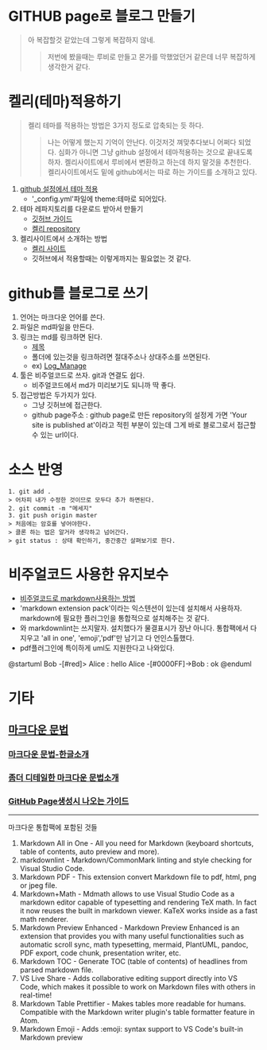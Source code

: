 # GITHUB page로 블로그 만들기 
> 아 복잡할것 같았는데 그렇게 복잡하지 않네.
>> 저번에 봤을때는 루비로 만들고 몬가를 막했었던거 같은데 너무 복잡하게 생각한거 같다.

# 켈리(테마)적용하기
>켈리 테마를 적용하는 방법은 3가지 정도로 압축되는 듯 하다.
>> 나는 어떻게 했는지 기억이 안난다. 이것저것 껴맞추다보니 어쩌다 되었다.
>> 심화가 아니면 그냥 github 설정에서 테마적용하는 것으로 끝내도록하자. 
>> 켈리사이트에서 루비에서 변환하고 하는데 하지 말것을 추천한다. 
>> 켈리사이트에서도 밑에 github에서는 따로 하는 가이드를 소개하고 있다.
1. [github 설정에서 테마 적용](https://help.github.com/en/articles/adding-a-jekyll-theme-to-your-github-pages-site-with-the-jekyll-theme-chooser)
    - '_config.yml'파일에 theme:테마로 되어있다.
2. 테마 레파지토리를 다운로드 받아서 만들기
    - [깃허브 가이드](https://pages.github.com/)
    - [켈리 repository](https://github.com/topics/jekyll-theme)
3. 켈리사이트에서 소개하는 방법    
    - [켈리 사이트](https://jekyllrb.com/)
    - 깃허브에서 적용할때는 이렇게까지는 필요없는 것 같다.

# github를 블로그로 쓰기
1. 언어는 마크다운 언어를 쓴다.
2. 파일은 md파일을 만든다.
3. 링크는 md를 링크하면 된다. 
    - [제목](url) 
    - 폴더에 있는것을 링크하려면 절대주소나 상대주소를 쓰면된다.
    - ex) [Log_Manage](./study/log_manage.md)
4. 툴은 비주얼코드로 쓰자. git과 연결도 쉽다.
    - 비주얼코드에서 md가 미리보기도 되니까 딱 좋다.
5. 접근방법은 두가지가 있다.
    - 그냥 깃허브에 접근한다.
    - github page주소 : github page로 만든 repository의 설정게 가면 'Your site is published at'이라고 적힌 부분이 있는데 그게 바로 블로그로서 접근할수 있는 url이다.

# 소스 반영
```
1. git add .
> 어차피 내가 수정한 것이므로 모두다 추가 하면된다.
2. git commit -m "메세지"
3. git push origin master
> 처음에는 암호를 넣어야한다.
> 클론 하는 법은 알거라 생각하고 넘어간다.
> git status : 상태 확인하기, 중간중간 살펴보기로 한다.
```

# 비주얼코드 사용한 유지보수
- [비주얼코드로 markdown사용하는 방법](https://blog.aliencube.org/ko/2016/07/06/markdown-in-visual-studio-code/)
- 'markdown extension pack'이라는 익스텐션이 있는데 설치해서 사용하자. markdown에 필요한 플러그인을 통합적으로 설치해주는 것 같다.
- 와 markdownlint는 쓰지말자. 설치했다가 물결표시가 장난 아니다. 통합팩에서 다지우고 'all in one', 'emoji','pdf'만 남기고 다 언인스톨했다.
- pdf플러그인에 특이하게 uml도 지원한다고 나와있다.

@startuml
Bob -[#red]> Alice : hello
Alice -[#0000FF]->Bob : ok
@enduml


# 기타
## [마크다운 문법](https://guides.github.com/features/mastering-markdown/)
### [마크다운 문법-한글소개](https://gist.github.com/ihoneymon/652be052a0727ad59601)
### [좀더 디테일한 마크다운 문법소개](https://heropy.blog/2017/09/30/markdown/)
### [GitHub Page생성시 나오는 가이드](./ref/github_page.md)

---

마크다운 통합팩에 포함된 것들

1. Markdown All in One - All you need for Markdown (keyboard shortcuts, table of contents, auto preview and more).
2. markdownlint - Markdown/CommonMark linting and style checking for Visual Studio Code.
3. Markdown PDF - This extension convert Markdown file to pdf, html, png or jpeg file.
4. Markdown+Math - Mdmath allows to use Visual Studio Code as a markdown editor capable of typesetting and rendering TeX math. In fact it now reuses the built in markdown viewer. KaTeX works inside as a fast math renderer.
5. Markdown Preview Enhanced - Markdown Preview Enhanced is an extension that provides you with many useful functionalities such as automatic scroll sync, math typesetting, mermaid, PlantUML, pandoc, PDF export, code chunk, presentation writer, etc.
6. Markdown TOC - Generate TOC (table of contents) of headlines from parsed markdown file.
7. VS Live Share - Adds collaborative editing support directly into VS Code, which makes it possible to work on Markdown files with others in real-time!
8. Markdown Table Prettifier - Makes tables more readable for humans. Compatible with the Markdown writer plugin's table formatter feature in Atom.
9. Markdown Emoji - Adds :emoji: syntax support to VS Code's built-in Markdown preview
